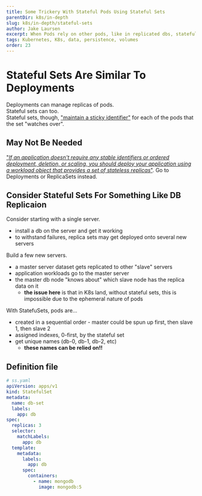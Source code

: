 ```yaml
---
title: Some Trickery With Stateful Pods Using Stateful Sets
parentDir: k8s/in-depth
slug: k8s/in-depth/stateful-sets
author: Jake Laursen
excerpt: When Pods rely on other pods, like in replicated dbs, stateful sets can be a helpful tool
tags: Kubernetes, K8s, data, persistence, volumes
order: 23
---
```


# Stateful Sets Are Similar To Deployments
Deployments can manage replicas of pods.  
Stateful sets can too.  
Stateful sets, though, ["maintain a sticky identifier"](https://kubernetes.io/docs/concepts/workloads/controllers/statefulset/) for each of the pods that the set "watches over".  

## May Not Be Needed
["_If an application doesn't require any stable identifiers or ordered deployment, deletion, or scaling, you should deploy your application using a workload object that provides a set of stateless replicas_"](https://kubernetes.io/docs/concepts/workloads/controllers/statefulset/#using-statefulsets). Go to Deployments or ReplicaSets instead.  

## Consider Stateful Sets For Something Like DB Replicaion
Consider starting with a single server. 
- install a db on the server and get it working
- to withstand failures, replica sets may get deployed onto several new servers

Build a few new servers.  
- a master server dataset gets replicated to other "slave" servers
- application workloads go to the master server
- the master db node "knows about" which slave node has the replica data on it
  - **the issue here** is that in K8s land, without stateful sets, this is impossible due to the ephemeral nature of pods

With StatefuSets, pods are...
- created in a sequential order - master could be spun up first, then slave 1, then slave 2
- assigned indexes, 0-first, by the stateful set
- get unique names (db-0, db-1, db-2, etc)
  - **these names can be relied on!!**

## Definition file
```yaml
# ss.yaml
apiVersion: apps/v1
kind: StatefulSet
metadata:
  name: db-set
  labels:
    app: db
spec:
  replicas: 3
  selector:
    matchLabels:
      app: db
  template:
    metadata:
      labels:
        app: db
      spec:
        containers:
          - name: mongodb
            image: mongodb:5
```